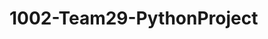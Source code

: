 # 1002-Team29-PythonProject
<!-- Digital crimes are becoming increasingly popular. These are criminal activities that target computers and networks or use a computer as a tool for these malicious activities. There are many forms of Digital Crimes, such as FTP BruteForce, DOS, DDOS, and many more, depending on the criminal’s intent to crack a system or steal data. -->

